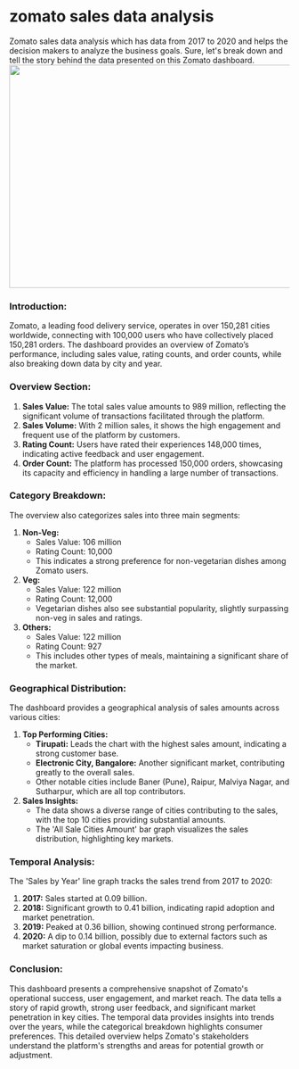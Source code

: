 # zomato sales data analysis
Zomato sales data analysis which has data from 2017 to 2020 and helps the decision makers to analyze the business goals.
Sure, let's break down and tell the story behind the data presented on this Zomato dashboard.
     <img src="https://github.com/sachinkumar27oct/zomato_project_1/assets/142552594/380ea1c5-bc32-45b2-87ee-2a3352b8a60e" width="800" height="400">


### **Introduction:**
Zomato, a leading food delivery service, operates in over 150,281 cities worldwide, connecting with 100,000 users who have collectively placed 150,281 orders. The dashboard provides an overview of Zomato’s performance, including sales value, rating counts, and order counts, while also breaking down data by city and year.

### **Overview Section:**
1. **Sales Value:** The total sales value amounts to 989 million, reflecting the significant volume of transactions facilitated through the platform.
2. **Sales Volume:** With 2 million sales, it shows the high engagement and frequent use of the platform by customers.
3. **Rating Count:** Users have rated their experiences 148,000 times, indicating active feedback and user engagement.
4. **Order Count:** The platform has processed 150,000 orders, showcasing its capacity and efficiency in handling a large number of transactions.

### **Category Breakdown:**
The overview also categorizes sales into three main segments:
1. **Non-Veg:** 
   - Sales Value: 106 million
   - Rating Count: 10,000
   - This indicates a strong preference for non-vegetarian dishes among Zomato users.
2. **Veg:**
   - Sales Value: 122 million
   - Rating Count: 12,000
   - Vegetarian dishes also see substantial popularity, slightly surpassing non-veg in sales and ratings.
3. **Others:**
   - Sales Value: 122 million
   - Rating Count: 927
   - This includes other types of meals, maintaining a significant share of the market.

### **Geographical Distribution:**
The dashboard provides a geographical analysis of sales amounts across various cities:
1. **Top Performing Cities:**
   - **Tirupati:** Leads the chart with the highest sales amount, indicating a strong customer base.
   - **Electronic City, Bangalore:** Another significant market, contributing greatly to the overall sales.
   - Other notable cities include Baner (Pune), Raipur, Malviya Nagar, and Sutharpur, which are all top contributors.
2. **Sales Insights:**
   - The data shows a diverse range of cities contributing to the sales, with the top 10 cities providing substantial amounts.
   - The 'All Sale Cities Amount' bar graph visualizes the sales distribution, highlighting key markets.

### **Temporal Analysis:**
The 'Sales by Year' line graph tracks the sales trend from 2017 to 2020:
1. **2017:** Sales started at 0.09 billion.
2. **2018:** Significant growth to 0.41 billion, indicating rapid adoption and market penetration.
3. **2019:** Peaked at 0.36 billion, showing continued strong performance.
4. **2020:** A dip to 0.14 billion, possibly due to external factors such as market saturation or global events impacting business.

### **Conclusion:**
This dashboard presents a comprehensive snapshot of Zomato's operational success, user engagement, and market reach. The data tells a story of rapid growth, strong user feedback, and significant market penetration in key cities. The temporal data provides insights into trends over the years, while the categorical breakdown highlights consumer preferences. This detailed overview helps Zomato's stakeholders understand the platform's strengths and areas for potential growth or adjustment.
